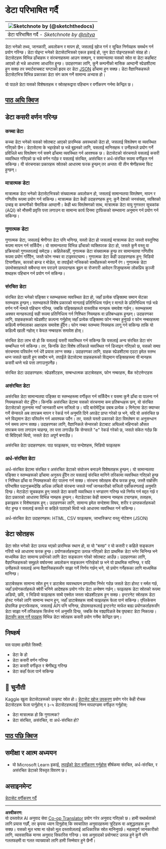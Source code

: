 <!--
CO_OP_TRANSLATOR_METADATA:
{
  "original_hash": "1228edf3572afca7d7cdcd938b6b4984",
  "translation_date": "2025-09-04T17:08:06+00:00",
  "source_file": "1-Introduction/03-defining-data/README.md",
  "language_code": "ne"
}
-->
# डेटा परिभाषित गर्दै

|![ Sketchnote by [(@sketchthedocs)](https://sketchthedocs.dev) ](../../sketchnotes/03-DefiningData.png)|
|:---:|
|डेटा परिभाषित गर्दै - _Sketchnote by [@nitya](https://twitter.com/nitya)_ |

डेटा भनेको तथ्य, जानकारी, अवलोकन र मापन हो, जसलाई खोज गर्न र सूचित निर्णयहरू समर्थन गर्न प्रयोग गरिन्छ। डेटा पोइन्ट भनेको डेटासेटभित्रको एकल इकाई हो, जुन डेटा पोइन्टहरूको संग्रह हो। डेटासेटहरू विभिन्न ढाँचाहरू र संरचनाहरूमा आउन सक्छन्, र सामान्यतया यसको स्रोत वा डेटा कहाँबाट आएको हो भन्ने आधारमा आधारित हुन्छ। उदाहरणका लागि, कुनै कम्पनीको मासिक आम्दानी स्प्रेडशीटमा हुन सक्छ तर स्मार्टवाचबाट घण्टाको हृदय दर डेटा [JSON](https://stackoverflow.com/a/383699) ढाँचामा हुन सक्छ। डेटा वैज्ञानिकहरूले डेटासेटभित्र विभिन्न प्रकारका डेटा संग काम गर्ने सामान्य अभ्यास हो।

यो पाठले डेटा यसको विशेषताहरू र स्रोतहरूद्वारा पहिचान र वर्गीकरण गर्नमा केन्द्रित छ।

## [पाठ अघि क्विज](https://purple-hill-04aebfb03.1.azurestaticapps.net/quiz/4)

## डेटा कसरी वर्णन गरिन्छ

### कच्चा डेटा
कच्चा डेटा भनेको यसको स्रोतबाट आएको प्रारम्भिक अवस्थाको डेटा हो, जसलाई विश्लेषण वा व्यवस्थित गरिएको छैन। डेटासेटमा के भइरहेको छ भन्ने बुझ्नको लागि, यसलाई मानिसहरू र उनीहरूले प्रयोग गर्ने प्रविधिले थप विश्लेषण गर्न सक्ने ढाँचामा व्यवस्थित गर्न आवश्यक छ। डेटासेटको संरचनाले यसलाई कसरी व्यवस्थित गरिएको छ भन्ने वर्णन गर्दछ र यसलाई संरचित, असंरचित र अर्ध-संरचित रूपमा वर्गीकृत गर्न सकिन्छ। यी संरचनाका प्रकारहरू स्रोतको आधारमा फरक हुन्छन् तर अन्ततः यी तीन श्रेणीहरूमा फिट हुन्छन्।

### मात्रात्मक डेटा
मात्रात्मक डेटा भनेको डेटासेटभित्रको संख्यात्मक अवलोकन हो, जसलाई सामान्यतया विश्लेषण, मापन र गणितीय रूपमा प्रयोग गर्न सकिन्छ। मात्रात्मक डेटा केही उदाहरणहरू हुन्: कुनै देशको जनसंख्या, व्यक्तिको उचाइ वा कम्पनीको त्रैमासिक आम्दानी। केही थप विश्लेषणको साथ, मात्रात्मक डेटा वायु गुणस्तर सूचकांक (AQI) को मौसमी प्रवृत्ति पत्ता लगाउन वा सामान्य कार्य दिनमा ट्राफिकको सम्भावना अनुमान गर्न प्रयोग गर्न सकिन्छ।

### गुणात्मक डेटा
गुणात्मक डेटा, जसलाई श्रेणीगत डेटा पनि भनिन्छ, यस्तो डेटा हो जसलाई मात्रात्मक डेटा जस्तो वस्तुनिष्ठ रूपमा मापन गर्न सकिँदैन। यो सामान्यतया विभिन्न ढाँचाको व्यक्तिपरक डेटा हो, जसले कुनै वस्तु वा प्रक्रियाको गुणस्तरलाई समेट्छ। कहिलेकाहीं, गुणात्मक डेटा संख्यात्मक हुन्छ तर सामान्यतया गणितीय रूपमा प्रयोग गरिँदैन, जस्तै फोन नम्बर वा टाइमस्ट्याम्प। गुणात्मक डेटा केही उदाहरणहरू हुन्: भिडियो टिप्पणीहरू, कारको ब्रान्ड र मोडेल, वा तपाईंको नजिकको साथीहरूको मनपर्ने रंग। गुणात्मक डेटा उपभोक्ताहरूले सबैभन्दा मन पराउने उत्पादनहरू बुझ्न वा रोजगारी आवेदन रिजुमहरूमा लोकप्रिय कुञ्जी शब्दहरू पहिचान गर्न प्रयोग गर्न सकिन्छ।

### संरचित डेटा
संरचित डेटा भनेको पङ्क्ति र स्तम्भहरूमा व्यवस्थित डेटा हो, जहाँ प्रत्येक पङ्क्तिमा समान सेटका स्तम्भहरू हुन्छन्। स्तम्भहरूले विशेष प्रकारको मानलाई प्रतिनिधित्व गर्छन् र मानले के प्रतिनिधित्व गर्छ भन्ने वर्णन गर्ने नामले पहिचान गरिन्छ, जबकि पङ्क्तिहरूले वास्तविक मानहरू समावेश गर्छन्। स्तम्भहरूमा अक्सर मानहरूलाई सही रूपमा प्रतिनिधित्व गर्न निश्चित नियमहरू वा प्रतिबन्धहरू हुन्छन्। उदाहरणका लागि, ग्राहकहरूको स्प्रेडशीट कल्पना गर्नुहोस् जहाँ प्रत्येक पङ्क्तिमा फोन नम्बर हुनुपर्छ र फोन नम्बरहरूमा कहिल्यै वर्णमालाका अक्षरहरू समावेश हुँदैन। फोन नम्बर स्तम्भमा नियमहरू लागू गर्न सकिन्छ ताकि यो कहिल्यै खाली नहोस् र केवल नम्बरहरू समावेश होस्।

संरचित डेटा लाभ यो हो कि यसलाई यसरी व्यवस्थित गर्न सकिन्छ कि यसलाई अन्य संरचित डेटा संग सम्बन्धित गर्न सकिन्छ। तर, किनकि डेटा विशेष तरिकाले व्यवस्थित गर्न डिजाइन गरिएको छ, यसको समग्र संरचनामा परिवर्तन गर्न धेरै प्रयास लाग्न सक्छ। उदाहरणका लागि, ग्राहक स्प्रेडशीटमा एउटा इमेल स्तम्भ थप्न जसले खाली हुन सक्दैन भने, तपाईंले डेटासेटमा ग्राहकहरूको विद्यमान पङ्क्तिहरूमा यी मानहरू कसरी थप्ने भन्ने पत्ता लगाउनुपर्नेछ।

संरचित डेटा उदाहरणहरू: स्प्रेडशीटहरू, सम्बन्धात्मक डाटाबेसहरू, फोन नम्बरहरू, बैंक स्टेटमेन्टहरू

### असंरचित डेटा
असंरचित डेटा सामान्यतया पङ्क्ति वा स्तम्भहरूमा वर्गीकृत गर्न सकिँदैन र यसमा कुनै ढाँचा वा पालना गर्न नियमहरूको सेट हुँदैन। किनकि असंरचित डेटामा यसको संरचनामा कम प्रतिबन्धहरू छन्, यो संरचित डेटासेटको तुलनामा नयाँ जानकारी थप्न सजिलो छ। यदि बारोमेट्रिक दबाब प्रत्येक २ मिनेटमा डेटा क्याप्चर गर्ने सेन्सरले अब तापक्रम मापन र रेकर्ड गर्न अनुमति दिने अपडेट प्राप्त गरेको छ भने, यदि यो असंरचित छ भने विद्यमान डेटा परिवर्तन गर्न आवश्यक पर्दैन। तर, यसले यस्तो प्रकारको डेटा विश्लेषण वा अनुसन्धान गर्न समय लाग्न सक्छ। उदाहरणका लागि, वैज्ञानिकले सेन्सरको डेटाबाट अघिल्लो महिनाको औसत तापक्रम पत्ता लगाउन चाहन्छ, तर पत्ता लगाउँछ कि सेन्सरले "e" रेकर्ड गरेको छ, जसले संकेत गर्दछ कि यो बिग्रिएको थियो, जसले डेटा अपूर्ण बनाउँछ।

असंरचित डेटा उदाहरणहरू: पाठ फाइलहरू, पाठ सन्देशहरू, भिडियो फाइलहरू

### अर्ध-संरचित डेटा
अर्ध-संरचित डेटामा संरचित र असंरचित डेटाको संयोजन बनाउने विशेषताहरू हुन्छन्। यो सामान्यतया पङ्क्ति र स्तम्भहरूको ढाँचामा अनुरूप हुँदैन तर यसलाई संरचित मानिने तरिकामा व्यवस्थित गरिएको हुन्छ र निश्चित ढाँचा वा नियमहरूको सेट पालना गर्न सक्छ। संरचना स्रोतहरू बीच फरक हुन्छ, जस्तै राम्रोसँग परिभाषित पदानुक्रमदेखि अधिक लचिलो संरचना जसले नयाँ जानकारीको सजिलो एकीकरणलाई अनुमति दिन्छ। मेटाडेटा सूचकहरू हुन् जसले डेटा कसरी व्यवस्थित र भण्डारण गरिन्छ भन्ने निर्णय गर्न मद्दत गर्छ र डेटा प्रकारको आधारमा विभिन्न नामहरू हुन्छन्। मेटाडेटाका केही सामान्य नामहरू ट्यागहरू, तत्वहरू, इकाइहरू र विशेषताहरू हुन्। उदाहरणका लागि, सामान्य इमेल सन्देशमा विषय, शरीर र प्राप्तकर्ताहरूको सेट हुन्छ र यसलाई कसले वा कहिले पठाएको थियो भन्ने आधारमा व्यवस्थित गर्न सकिन्छ।

अर्ध-संरचित डेटा उदाहरणहरू: HTML, CSV फाइलहरू, जाभास्क्रिप्ट वस्तु नोटेशन (JSON)

## डेटा स्रोतहरू

डेटा स्रोत भनेको डेटा उत्पन्न भएको प्रारम्भिक स्थान हो, वा यो "बस्छ" र यो कसरी र कहिले सङ्कलन गरियो भन्ने आधारमा फरक हुन्छ। प्रयोगकर्ताहरूद्वारा उत्पन्न गरिएको डेटा प्राथमिक डेटा भनेर चिनिन्छ भने माध्यमिक डेटा सामान्य प्रयोगको लागि डेटा सङ्कलन गरेको स्रोतबाट आउँछ। उदाहरणका लागि, वैज्ञानिकहरूको समूहले वर्षावनमा अवलोकन सङ्कलन गरिरहेको छ भने यो प्राथमिक मानिन्छ, र यदि उनीहरूले यसलाई अन्य वैज्ञानिकहरूसँग साझा गर्ने निर्णय गर्छन् भने, यो प्रयोग गर्नेहरूका लागि माध्यमिक मानिन्छ।

डाटाबेसहरू सामान्य स्रोत हुन् र डाटाबेस व्यवस्थापन प्रणालीमा निर्भर गर्दछ जसले डेटा होस्ट र मर्मत गर्छ, जहाँ प्रयोगकर्ताहरूले क्वेरी भनिने आदेशहरू प्रयोग गरेर डेटा अन्वेषण गर्छन्। फाइलहरू डेटा स्रोतको रूपमा अडियो, छवि, र भिडियो फाइलहरू साथै एक्सेल जस्ता स्प्रेडशीटहरू हुन सक्छ। इन्टरनेट स्रोतहरू डेटा होस्ट गर्नको लागि सामान्य स्थान हुन्, जहाँ डाटाबेसहरू साथै फाइलहरू फेला पार्न सकिन्छ। एप्लिकेसन प्रोग्रामिङ इन्टरफेसहरू, जसलाई API पनि भनिन्छ, प्रोग्रामरहरूलाई इन्टरनेट मार्फत बाह्य प्रयोगकर्ताहरूसँग डेटा साझा गर्ने तरिकाहरू सिर्जना गर्न अनुमति दिन्छ, जबकि वेब स्क्र्यापिङले वेब पृष्ठबाट डेटा निकाल्छ। [डेटासँग काम गर्ने पाठहरू](../../../../../../../../../2-Working-With-Data) विभिन्न डेटा स्रोतहरू कसरी प्रयोग गर्नेमा केन्द्रित छन्।

## निष्कर्ष

यस पाठमा हामीले सिक्यौं:

- डेटा के हो
- डेटा कसरी वर्णन गरिन्छ
- डेटा कसरी वर्गीकृत र श्रेणीबद्ध गरिन्छ
- डेटा कहाँ फेला पार्न सकिन्छ

## 🚀 चुनौती

Kaggle खुला डेटासेटहरूको उत्कृष्ट स्रोत हो। [डेटासेट खोज उपकरण](https://www.kaggle.com/datasets) प्रयोग गरेर केही रोचक डेटासेटहरू फेला पार्नुहोस् र ३-५ डेटासेटहरूलाई निम्न मापदण्डमा वर्गीकृत गर्नुहोस्:

- डेटा मात्रात्मक हो कि गुणात्मक?
- डेटा संरचित, असंरचित, वा अर्ध-संरचित हो?

## [पाठ पछि क्विज](https://ff-quizzes.netlify.app/en/ds/)

## समीक्षा र आत्म अध्ययन

- यो Microsoft Learn इकाई, [तपाईंको डेटा वर्गीकरण गर्नुहोस्](https://docs.microsoft.com/en-us/learn/modules/choose-storage-approach-in-azure/2-classify-data) शीर्षकमा संरचित, अर्ध-संरचित, र असंरचित डेटाको विस्तृत विवरण छ।

## असाइनमेन्ट

[डेटासेट वर्गीकरण गर्दै](assignment.md)

---

**अस्वीकरण**:  
यो दस्तावेज़ AI अनुवाद सेवा [Co-op Translator](https://github.com/Azure/co-op-translator) प्रयोग गरेर अनुवाद गरिएको छ। हामी यथार्थताको लागि प्रयास गर्छौं, तर कृपया ध्यान दिनुहोस् कि स्वचालित अनुवादहरूमा त्रुटिहरू वा अशुद्धताहरू हुन सक्छ। यसको मूल भाषा मा रहेको मूल दस्तावेज़लाई आधिकारिक स्रोत मानिनुपर्छ। महत्वपूर्ण जानकारीको लागि, व्यावसायिक मानव अनुवाद सिफारिस गरिन्छ। यस अनुवादको प्रयोगबाट उत्पन्न हुने कुनै पनि गलतफहमी वा गलत व्याख्याको लागि हामी जिम्मेवार हुने छैनौं।